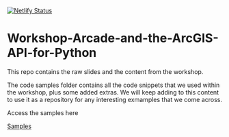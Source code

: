 [![Netlify Status](https://api.netlify.com/api/v1/badges/d895ce4e-8e3f-4be5-8afb-5d24e3966f2c/deploy-status)](https://app.netlify.com/sites/arcade-and-the-arcgis-api-for-python/deploys)

# Workshop-Arcade-and-the-ArcGIS-API-for-Python


This repo contains the raw slides and the content from the workshop.

The code samples folder contains all the code snippets that we used within the workshop, plus some added extras. We will keep adding to this content to use it as a repository for any interesting exmamples that we come across.

Access the samples here

[Samples](https://github.com/carg563/workshop-arcade-and-the-arcgis-api-for-python/tree/master/src/code-samples)
